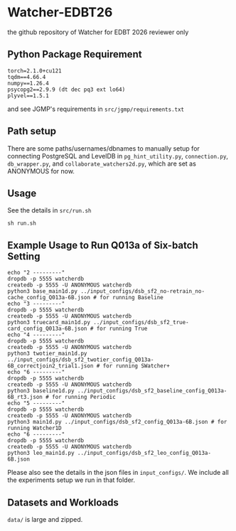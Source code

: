 # Watcher-EDBT26
the github repository of Watcher for EDBT 2026 reviewer only

## Python Package Requirement
```
torch=2.1.0+cu121
tqdm==4.66.4
numpy==1.26.4
psycopg2==2.9.9 (dt dec pq3 ext lo64)
plyvel==1.5.1
```
and see JGMP's requirements in `src/jgmp/requirements.txt`

## Path setup
There are some paths/usernames/dbnames to manually setup for connecting PostgreSQL and LevelDB in `pg_hint_utility.py`, `connection.py`, `db_wrapper.py`, and `collaborate_watchers2d.py`, which are set as ANONYMOUS for now.

## Usage
See the details in `src/run.sh`
```
sh run.sh
```

## Example Usage to Run Q013a of Six-batch Setting
```
echo "2 ---------"
dropdb -p 5555 watcherdb
createdb -p 5555 -U ANONYMOUS watcherdb
python3 base_main1d.py ../input_configs/dsb_sf2_no-retrain_no-cache_config_Q013a-6B.json # for running Baseline
echo "3 ---------"
dropdb -p 5555 watcherdb
createdb -p 5555 -U ANONYMOUS watcherdb
python3 truecard_main1d.py ../input_configs/dsb_sf2_true-card_config_Q013a-6B.json # for running True
echo "4 ---------"
dropdb -p 5555 watcherdb
createdb -p 5555 -U ANONYMOUS watcherdb
python3 twotier_main1d.py ../input_configs/dsb_sf2_twotier_config_Q013a-6B_correctjoin2_trial1.json # for running SWatcher+
echo "6 ---------"
dropdb -p 5555 watcherdb
createdb -p 5555 -U ANONYMOUS watcherdb
python3 baseline1d.py ../input_configs/dsb_sf2_baseline_config_Q013a-6B_rt3.json # for running Periodic
echo "5 ---------"
dropdb -p 5555 watcherdb
createdb -p 5555 -U ANONYMOUS watcherdb
python3 main1d.py ../input_configs/dsb_sf2_config_Q013a-6B.json # for running Watcher1D
echo "6 ---------"
dropdb -p 5555 watcherdb
createdb -p 5555 -U ANONYMOUS watcherdb
python3 leo_main1d.py ../input_configs/dsb_sf2_leo_config_Q013a-6B.json
```

Please also see the details in the json files in `input_configs/`. We include all the experiments setup we run in that folder.

## Datasets and Workloads
`data/` is large and zipped.